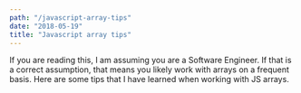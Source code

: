 ```yaml
---
path: "/javascript-array-tips"
date: "2018-05-19"
title: "Javascript array tips"
---
```


If you are reading this, I am assuming you are a Software Engineer. If that is a correct
assumption, that means you likely work with arrays on a frequent basis. Here are some 
tips that I have learned when working with JS arrays.
